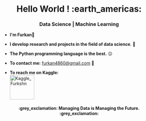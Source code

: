<h1 align="center">Hello World ! :earth_americas: </h1>

<h3 align="center"> Data Science | Machine Learning </h3>
  
  - **I'm Furkan**:slightly_smiling_face:

  - **I develop research and projects in the field of data science**. :robot:

  - **The Python programming language is the best.** :wink:

  - **To contact me:** <a href="mailto:furkan4860@gmail.com"> furkan4860@gmail.com</a> :email:

  - **To reach me on Kaggle:**  
             <a href="https://www.kaggle.com/furkshn"> <img src="https://symbols.getvecta.com/stencil_86/4_kaggle.d93bb2e6a0.svg" alt="Kaggle_Furkshn" width="80" height="80"/></a>



<h4 align ="center"> :grey_exclamation: Managing Data is Managing the Future. :grey_exclamation:</h4>





  
  
  
